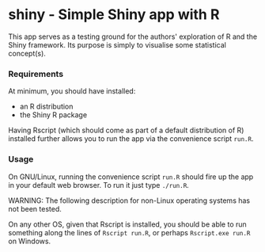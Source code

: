 # shiny - Simple Shiny app with R

This app serves as a testing ground for the authors' exploration of R and the
Shiny framework. Its purpose is simply to visualise some statistical concept(s).

### Requirements

At minimum, you should have installed:

* an R distribution
* the Shiny R package

Having Rscript (which should come as part of a default distribution of R)
installed further allows you to run the app via the convenience script `run.R`.

### Usage

On GNU/Linux, running the convenience script `run.R` should fire up the app in
your default web browser. To run it just type `./run.R`.

WARNING: The following description for non-Linux operating systems has not been
tested.

On any other OS, given that Rscript is installed, you should be able to run
something along the lines of `Rscript run.R`, or perhaps `Rscript.exe run.R` on
Windows.
